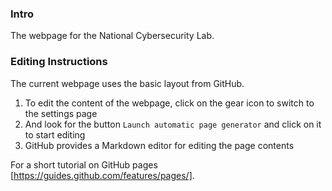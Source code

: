 ### Intro
The webpage for the National Cybersecurity Lab.
### Editing Instructions
The current webpage uses the basic layout from GitHub.

1. To edit the content of the webpage, click on the gear icon to switch to the settings page
2. And look for the button `Launch automatic page generator` and click on it to start editing
3. GitHub provides a Markdown editor for editing the page contents

For a short tutorial on GitHub pages [https://guides.github.com/features/pages/].
